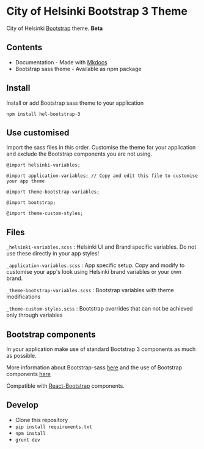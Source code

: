 # City of Helsinki Bootstrap 3 Theme

City of Helsinki [Bootstrap](https://getboostrap.com) theme. **Beta**

## Contents

* Documentation - Made with [Mkdocs](http://www.mkdocs.org)
* Bootstrap sass theme - Available as npm package

## Install

Install or add Bootstrap sass theme to your application
```
npm install hel-bootstrap-3
```

## Use customised

Import the sass files in this order. Customise the theme for your application and exclude the Bootstrap components you are not using.

```
@import helsinki-variables;

@import application-variables; // Copy and edit this file to customise your app theme

@import theme-bootstrap-variables;

@import bootstrap;

@import theme-custom-styles;
```



## Files

``
_helsinki-variables.scss
``
: Helsinki UI and Brand specific variables. Do not use these directly in your app styles!

``
_application-variables.scss
``
: App specific setup. Copy and modify to customise your app's look using Helsinki brand variables or your own brand.

``
_theme-bootstrap-variables.scss
``
: Bootstrap variables with theme modifications

``
_theme-custom-styles.scss
``
: Bootstrap overrides that can not be achieved only through variables

## Bootstrap components

In your application make use of standard Bootstrap 3 components as much as possible.

More information about Bootstrap-sass [here](https://github.com/twbs/bootstrap-sass) and the use of Bootstrap components [here](http://getbootstrap.com/components/)

Compatible with [React-Bootstrap](https://react-bootstrap.github.io) components.

## Develop

* Clone this repository
* ``pip install requirements.txt``
* ``npm install``
* ``grunt dev``